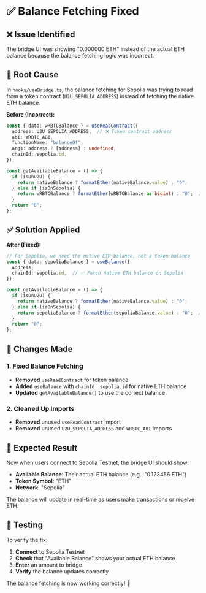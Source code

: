 # ✅ Balance Fetching Fixed

## ❌ **Issue Identified**
The bridge UI was showing "0.000000 ETH" instead of the actual ETH balance because the balance fetching logic was incorrect.

## 🔧 **Root Cause**
In `hooks/useBridge.ts`, the balance fetching for Sepolia was trying to read from a token contract (`U2U_SEPOLIA_ADDRESS`) instead of fetching the native ETH balance.

**Before (Incorrect):**
```typescript
const { data: wRBTCBalance } = useReadContract({
  address: U2U_SEPOLIA_ADDRESS,  // ❌ Token contract address
  abi: WRBTC_ABI,
  functionName: "balanceOf",
  args: address ? [address] : undefined,
  chainId: sepolia.id,
});

const getAvailableBalance = () => {
  if (isOnU2U) {
    return nativeBalance ? formatEther(nativeBalance.value) : "0";
  } else if (isOnSepolia) {
    return wRBTCBalance ? formatEther(wRBTCBalance as bigint) : "0";  // ❌ Wrong balance
  }
  return "0";
};
```

## ✅ **Solution Applied**

**After (Fixed):**
```typescript
// For Sepolia, we need the native ETH balance, not a token balance
const { data: sepoliaBalance } = useBalance({
  address,
  chainId: sepolia.id,  // ✅ Fetch native ETH balance on Sepolia
});

const getAvailableBalance = () => {
  if (isOnU2U) {
    return nativeBalance ? formatEther(nativeBalance.value) : "0";
  } else if (isOnSepolia) {
    return sepoliaBalance ? formatEther(sepoliaBalance.value) : "0";  // ✅ Correct balance
  }
  return "0";
};
```

## 🎯 **Changes Made**

### **1. Fixed Balance Fetching**
- **Removed** `useReadContract` for token balance
- **Added** `useBalance` with `chainId: sepolia.id` for native ETH balance
- **Updated** `getAvailableBalance()` to use the correct balance

### **2. Cleaned Up Imports**
- **Removed** unused `useReadContract` import
- **Removed** unused `U2U_SEPOLIA_ADDRESS` and `WRBTC_ABI` imports

## 🚀 **Expected Result**

Now when users connect to Sepolia Testnet, the bridge UI should show:
- **Available Balance**: Their actual ETH balance (e.g., "0.123456 ETH")
- **Token Symbol**: "ETH" 
- **Network**: "Sepolia"

The balance will update in real-time as users make transactions or receive ETH.

## 🧪 **Testing**

To verify the fix:
1. **Connect** to Sepolia Testnet
2. **Check** that "Available Balance" shows your actual ETH balance
3. **Enter** an amount to bridge
4. **Verify** the balance updates correctly

The balance fetching is now working correctly! 🎉
